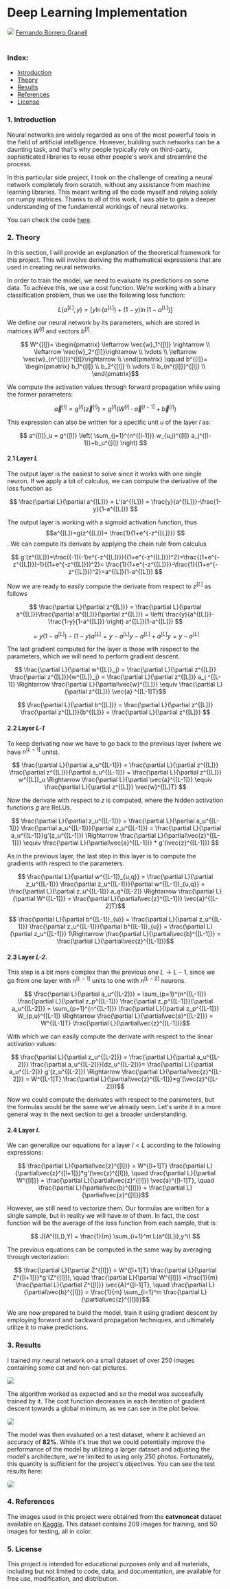 # Deep Learning Implementation
<a href="https://fbgranell.com/projects/deep-learning-implementation/"><img src="figures/header.png" style="border-radius: 5px;"></a>
<a href="https://fbgranell.com/">Fernando Borrero Granell</a>
<br><br>

### Index:

* [Introduction](#section1)
* [Theory](#section2)
* [Results](#section3)
* [References](#section4)
* [License](#section5)

<a id='section1'></a>
### 1. Introduction

Neural networks are widely regarded as one of the most powerful tools in the field of artificial intelligence. However, building such networks can be a daunting task, and that's why people typically rely on third-party, sophisticated libraries to reuse other people's work and streamline the process.

In this particular side project, I took on the challenge of creating a neural network completely from scratch, without any assistance from machine learning libraries. This meant writing all the code myself and relying solely on numpy matrices. Thanks to all of this work, I was able to gain a deeper understanding of the fundamental workings of neural networks.

You can check the code <a href="https://github.com/fbgranell/computer-vision-classification">here</a>.


<a id='section2'></a>
### 2. Theory
In this section, I will provide an explanation of the  theoretical framework for this project. This will involve deriving the mathematical expressions that are used in creating neural networks.

In order to train the model, we need to evaluate its predictions on some data. To achieve this, we use a cost function. We're working with a binary classification problem, thus we use the following loss function:

$$ L(a^{[L]},y) = \left[ y \ln (a^{[L]}) + (1-y) \ln (1-a^{[L]})\right] $$ 

We define our neural network by its parameters, which are stored in matrices $W^{[l]}$ and vectors $b^{[l]}$.

$$ W^{[l]}= \begin{pmatrix}
\leftarrow \vec{w}_1^{[l]} \rightarrow \\
\leftarrow \vec{w}_2^{[l]}\rightarrow \\
\vdots \\
\leftarrow \vec{w}_{n^{[l]}}^{[l]}\rightarrow \\
\end{pmatrix} \qquad 
b^{[l]}= \begin{pmatrix}
b_1^{[l]} \\
b_2^{[l]} \\
\vdots \\
b_{n^{[l]}}^{[l]} \\
\end{pmatrix}$$

We compute the activation values through forward propagation while using the former parameters:

$$ \vec{a}^{[l]} = g^{[l]}(\vec{z}^{[l]}) = g^{[l]}(W^{[l]}\cdot \vec{a}^{[l-1]}+\vec{b}^{[l]}) $$

This expression can also be written for a specific unit $u$ of the layer $l$ as:

$$ a^{[l]}_u = g^{[l]} \left( \sum_{j=1}^{n^{[l-1]}} w_{u,j}^{[l]} a_j^{[l-1]}+b_u^{[l]} \right) $$

#### 2.1 Layer <em>L</em>
The output layer is the easiest to solve since it works with one single neuron. If we apply a bit of calculus, we can compute the derivative of the loss function as

$$ \frac{\partial L}{\partial a^{[L]}} = L'(a^{[L]}) = \frac{y}{a^{[L]}}-\frac{1-y}{1-a^{[L]}} $$

The output layer is working with a sigmoid activation function, thus $$a^{[L]}=g(z^{[L]})= \frac{1}{1+e^{-z^{[L]}}} $$. We can compute its derivate by applying the chain rule from calculus

$$ g'(z^{[L]})=\frac{(-1)(-1)e^{-z^{[L]}}}{(1+e^{-z^{[L]}})^2}=\frac{(1+e^{-z^{[L]}})-1}{(1+e^{-z^{[L]}})^2}= \frac{1}{1+e^{-z^{[L]}}}-\frac{1}{(1+e^{-z^{[L]}})^2}=a^{[L]}(1-a^{[L]}) $$

Now we are ready to easily compute the derivate from respect to $z^{[L]}$ as follows

$$ \frac{\partial L}{\partial z^{[L]}} = \frac{\partial L}{\partial a^{[L]}}\frac{\partial a^{[L]}}{\partial z^{[L]}} = \left( \frac{y}{a^{[L]}}-\frac{1-y}{1-a^{[L]}} \right) a^{[L]}(1-a^{[L]})  $$

$$ = y(1-a^{[L]})-(1-y)a^{[L]}=y-a^{[L]}y-a^{[L]}+a^{[L]}y=y-a^{[L]}$$

The last gradient computed for the layer is those with respect to the parameters, which we will need to perform gradient descent.

$$ \frac{\partial L}{\partial w^{[L]}_j} = \frac{\partial L}{\partial z^{[L]}} \frac{\partial z^{[L]}}{w^{[L]}_j} = \frac{\partial L}{\partial z^{[L]}}  a_j ^{[L-1]} \Rightarrow \frac{\partial L}{\partial\vec{w}^{[L]}} \equiv  \frac{\partial L}{\partial z^{[L]}}  \vec{a} ^{[L-1]T}$$ 

$$ \frac{\partial L}{\partial b^{[L]}} = \frac{\partial L}{\partial z^{[L]}} \frac{\partial z^{[L]}}{b^{[L]}} = \frac{\partial L}{\partial z^{[L]}}  $$ 

#### 2.2 Layer <em>L-1</em>
To keep derivating now we have to go back to the previous layer (where we have $n^{[L-1]}$ units). 

$$ \frac{\partial L}{\partial a_u^{[L-1]}} = \frac{\partial L}{\partial z^{[L]}} \frac{\partial z^{[L]}}{\partial a_u^{[L-1]}} = \frac{\partial L}{\partial z^{[L]}} w^{[L]}_u \Rightarrow \frac{\partial L}{\partial \vec{a}^{[L-1]}} \equiv \frac{\partial L}{\partial z^{[L]}} \vec{w}^{[L]T} $$

Now the derivate with respect to $z$ is computed, where the hidden activation functions $g$ are ReLUs.

$$ \frac{\partial L}{\partial z_u^{[L-1]}} = \frac{\partial L}{\partial a_u^{[L-1]}} \frac{\partial a_u^{[L-1]}}{\partial z_u^{[L-1]}} = \frac{\partial L}{\partial a_u^{[L-1]}}g'(z_u^{[L-1]}) \Rightarrow \frac{\partial L}{\partial\vec{z}^{[L-1]}} \equiv \frac{\partial L}{\partial\vec{a}^{[L-1]}} * g'(\vec{z}^{[L-1]}) $$

As in the previous layer, the last step in this layer is to compute the gradients with respect to the parameters.

$$ \frac{\partial L}{\partial w^{[L-1]}_{u,q}} =  \frac{\partial L}{\partial z_u^{[L-1]}} \frac{\partial z_u^{[L-1]}}{\partial w^{[L-1]}_{u,q}} = \frac{\partial L}{\partial z_u^{[L-1]}} a_q^{[L-2]} \Rightarrow \frac{\partial L}{\partial W^{[L-1]}} = \frac{\partial L}{\partial\vec{z}^{[L-1]}} \vec{a}^{[L-2]T}$$

$$ \frac{\partial L}{\partial b^{[L-1]}_{u}} =  \frac{\partial L}{\partial z_u^{[L-1]}} \frac{\partial z_u^{[L-1]}}{\partial b^{[L-1]}_{u}} = \frac{\partial L}{\partial z_u^{[L-1]}} 1\Rightarrow \frac{\partial L}{\partial\vec{b}^{[L-1]}} = \frac{\partial L}{\partial\vec{z}^{[L-1]}}$$

#### 2.3 Layer <em>L-2</em>.

This step is a bit more complex than the previous one $L \rightarrow L-1$, since we go from one layer with $n^{[L-1]}$ units to one with $n^{[L-2]}$ neurons.

$$ \frac{\partial L}{\partial a_u^{[L-2]}} = \sum_{p=1}^{n^{[L-1]}} \frac{\partial L}{\partial z_p^{[L-1]}} \frac{\partial z_p^{[L-1]}}{\partial a_u^{[L-2]}} =  \sum_{p=1}^{n^{[L-1]}} \frac{\partial L}{\partial z_p^{[L-1]}}  W_{p,u}^{[L-1]} \Rightarrow \frac{\partial L}{\partial\vec{a}^{[L-2]}} = W^{[L-1]T} \frac{\partial L}{\partial\vec{z}^{[L-1]}}$$

With which we can easily compute the derivate with respect to the linear activation values:

$$ \frac{\partial L}{\partial z_u^{[L-2]}} = \frac{\partial L}{\partial a_u^{[L-2]}}  \frac{\partial a_u^{[L-2]}}{dz_u^{[L-2]}}=  \frac{\partial L}{\partial a_u^{[L-2]}} g'(z_u^{[L-2]}) \Rightarrow  \frac{\partial L}{\partial\vec{z}^{[L-2]}} = W^{[L-1]T} \frac{\partial L}{\partial\vec{z}^{[L-1]}}*g'(\vec{z}^{[L-2]})$$

Now we could compute the derivates with respect to the parameters, but the formulas would be the same we've already seen. Let's write it in a more general way in the next section to get a broader understanding.

#### 2.4 Layer <em>l</em>.

We can generalize our equations for a layer $l<L$ according to the following expressions:

$$  \frac{\partial L}{\partial\vec{z}^{[l]}} = W^{[l+1]T} \frac{\partial L}{\partial\vec{z}^{[l+1]}}*g'(\vec{z}^{[l]}), \quad \frac{\partial L}{\partial W^{[l]}} = \frac{\partial L}{\partial\vec{z}^{[l]}} \vec{a}^{[l-1]T}, \quad \frac{\partial L}{\partial\vec{b}^{[l]}} = \frac{\partial L}{\partial\vec{z}^{[l]}}$$

However, we still need to vectorize them. Our formulas are written for a single sample, but in reality we will have $m$ of them. In fact, the cost function will be the average of the loss function from each sample, that is:

$$ J(A^{[L]},Y) = \frac{1}{m}  \sum_{i=1}^m L(a^{[L]i},y^i) $$

The previous equations can be computed in the same way by averaging through vectorization:

$$  \frac{\partial L}{\partial Z^{[l]}} = W^{[l+1]T} \frac{\partial L}{\partial Z^{[l+1]}}*g'(Z^{[l]}), \quad \frac{\partial L}{\partial W^{[l]}} =\frac{1}{m} \frac{\partial L}{\partial Z^{[l]}} \vec{A}^{[l-1]T}, \quad \frac{\partial L}{\partial\vec{b}^{[l]}} = \frac{1}{m} \sum_{i=1}^m \frac{\partial L}{\partial\vec{z}^{[l]i}}$$

We are now prepared to build the model, train it using gradient descent by employing forward and backward propagation techniques, and ultimately utilize it to make predictions.

<a id='section3'></a>
### 3. Results
I trained my neural network on a small dataset of over 250 images containing some cat and non-cat pictures.

<img src="figures/cats_preview.png" style="border-radius: 3px;">

The algorithm worked as expected and so the model was succesfully trained by it. The cost function decreases in each iteration of gradient descent towards a global minimum, as we can see in the plot below.

<img src="figures/cost.png" style="border-radius: 5px;">


The model was then evaluated on a test dataset, where it achieved an accuracy of **82%**. While it's true that we could potentially improve the performance of the model by utilizing a larger dataset and adjusting the model's architecture, we're limited to using only 250 photos. Fortunately, this quantity is sufficient for the project's objectives. You can see the test results here:

<img src="figures/cats_predict.png" style="border-radius: 5px;">


<a id='section4'></a>
### 4. References
The images used in this project were obtained from the **catvnoncat** dataset available on [Kaggle](https://www.kaggle.com/datasets/muhammeddalkran/catvnoncat). This dataset contains 209 images for training, and 50 images for testing, all in color. 

<a id='section5'></a>
### 5. License
This project is intended for educational purposes only and all materials, including but not limited to code, data, and documentation, are available for free use, modification, and distribution. 
